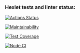 ### Hexlet tests and linter status:
[![Actions Status](https://github.com/renyash/frontend-project-46/workflows/hexlet-check/badge.svg)](https://github.com/renyash/frontend-project-46/actions)

[![Maintainability](https://api.codeclimate.com/v1/badges/092127cbe82dadb84f80/maintainability)](https://codeclimate.com/github/renyash/frontend-project-46/maintainability)

[![Test Coverage](https://api.codeclimate.com/v1/badges/092127cbe82dadb84f80/test_coverage)](https://codeclimate.com/github/renyash/frontend-project-46/test_coverage)

[![Node CI](https://github.com/renyash/frontend-project-46/actions/workflows/nodejs.yml/badge.svg)](https://github.com/renyash/frontend-project-46/actions)